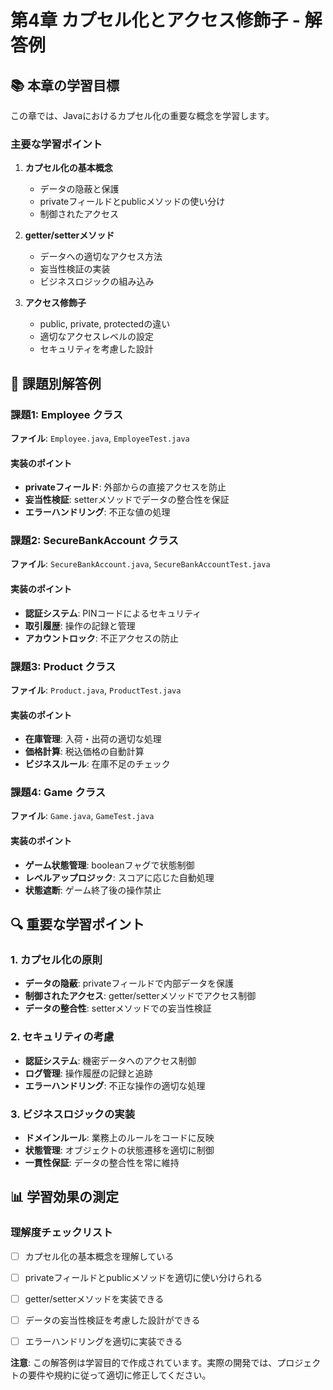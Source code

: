 # 第4章 カプセル化とアクセス修飾子 - 解答例

## 📚 本章の学習目標

この章では、Javaにおけるカプセル化の重要な概念を学習します。

### 主要な学習ポイント
1. **カプセル化の基本概念**
   - データの隐蔽と保護
   - privateフィールドとpublicメソッドの使い分け
   - 制御されたアクセス

2. **getter/setterメソッド**
   - データへの適切なアクセス方法
   - 妄当性検証の実装
   - ビジネスロジックの組み込み

3. **アクセス修飾子**
   - public, private, protectedの違い
   - 適切なアクセスレベルの設定
   - セキュリティを考慮した設計

## 📝 課題別解答例

### 課題1: Employee クラス
**ファイル**: `Employee.java`, `EmployeeTest.java`

#### 実装のポイント
- **privateフィールド**: 外部からの直接アクセスを防止
- **妄当性検証**: setterメソッドでデータの整合性を保証
- **エラーハンドリング**: 不正な値の処理

### 課題2: SecureBankAccount クラス
**ファイル**: `SecureBankAccount.java`, `SecureBankAccountTest.java`

#### 実装のポイント
- **認証システム**: PINコードによるセキュリティ
- **取引履歴**: 操作の記録と管理
- **アカウントロック**: 不正アクセスの防止

### 課題3: Product クラス
**ファイル**: `Product.java`, `ProductTest.java`

#### 実装のポイント
- **在庫管理**: 入荷・出荷の適切な処理
- **価格計算**: 税込価格の自動計算
- **ビジネスルール**: 在庫不足のチェック

### 課題4: Game クラス
**ファイル**: `Game.java`, `GameTest.java`

#### 実装のポイント
- **ゲーム状態管理**: booleanフャグで状態制御
- **レベルアップロジック**: スコアに応じた自動処理
- **状態遮断**: ゲーム終了後の操作禁止

## 🔍 重要な学習ポイント

### 1. カプセル化の原則
- **データの隐蔽**: privateフィールドで内部データを保護
- **制御されたアクセス**: getter/setterメソッドでアクセス制御
- **データの整合性**: setterメソッドでの妄当性検証

### 2. セキュリティの考慮
- **認証システム**: 機密データへのアクセス制御
- **ログ管理**: 操作履歴の記録と追跡
- **エラーハンドリング**: 不正な操作の適切な処理

### 3. ビジネスロジックの実装
- **ドメインルール**: 業務上のルールをコードに反映
- **状態管理**: オブジェクトの状態遷移を適切に制御
- **一貫性保証**: データの整合性を常に維持

## 📊 学習効果の測定

### 理解度チェックリスト
- [ ] カプセル化の基本概念を理解している
- [ ] privateフィールドとpublicメソッドを適切に使い分けられる
- [ ] getter/setterメソッドを実装できる
- [ ] データの妄当性検証を考慮した設計ができる
- [ ] エラーハンドリングを適切に実装できる



**注意**: この解答例は学習目的で作成されています。実際の開発では、プロジェクトの要件や規約に従って適切に修正してください。